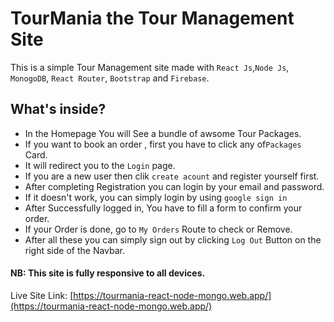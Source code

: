 
# TourMania the Tour Management Site

This is a simple Tour Management site made with  `React Js`,`Node Js`, `MonogoDB`, `React Router`, `Bootstrap` and `Firebase`. 

## What's inside?
* In the Homepage You will See a bundle of awsome Tour Packages.
* If you want to book an order , first you have to click any of`Packages` Card.
* It will redirect you to the `Login` page.
* If you are a new user then clik `create acount` and register yourself first.
* After completing Registration you can login by your email and password.
* If it doesn't work, you can simply login by using `google sign in`
* After Successfully logged in, You have to fill a form to confirm your order.
* If your Order is done, go to `My Orders` Route to check or Remove.
* After all these you can simply sign out by clicking `Log Out` Button on the right side of the Navbar.

#### NB: This site is fully responsive to all devices.

Live Site Link: [https://tourmania-react-node-mongo.web.app/](https://tourmania-react-node-mongo.web.app/)